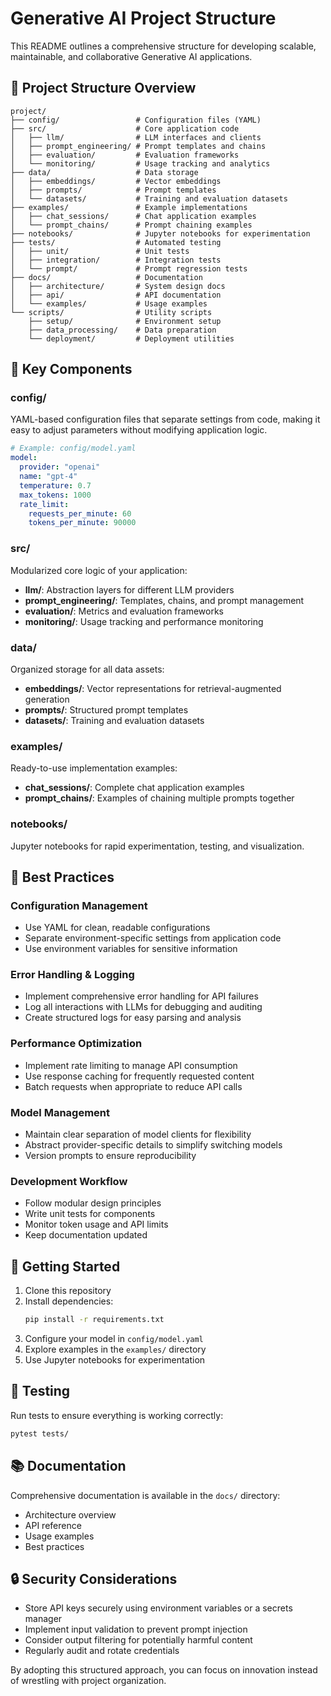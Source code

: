 # Generative AI Project Structure

This README outlines a comprehensive structure for developing scalable, maintainable, and collaborative Generative AI applications.

## 📁 Project Structure Overview

```
project/
├── config/                 # Configuration files (YAML)
├── src/                    # Core application code
│   ├── llm/                # LLM interfaces and clients
│   ├── prompt_engineering/ # Prompt templates and chains
│   ├── evaluation/         # Evaluation frameworks
│   └── monitoring/         # Usage tracking and analytics
├── data/                   # Data storage
│   ├── embeddings/         # Vector embeddings
│   ├── prompts/            # Prompt templates
│   └── datasets/           # Training and evaluation datasets
├── examples/               # Example implementations
│   ├── chat_sessions/      # Chat application examples
│   └── prompt_chains/      # Prompt chaining examples
├── notebooks/              # Jupyter notebooks for experimentation
├── tests/                  # Automated testing
│   ├── unit/               # Unit tests
│   ├── integration/        # Integration tests
│   └── prompt/             # Prompt regression tests
├── docs/                   # Documentation
│   ├── architecture/       # System design docs
│   ├── api/                # API documentation
│   └── examples/           # Usage examples
└── scripts/                # Utility scripts
    ├── setup/              # Environment setup
    ├── data_processing/    # Data preparation
    └── deployment/         # Deployment utilities
```

## 🔑 Key Components

### config/
YAML-based configuration files that separate settings from code, making it easy to adjust parameters without modifying application logic.

```yaml
# Example: config/model.yaml
model:
  provider: "openai"
  name: "gpt-4"
  temperature: 0.7
  max_tokens: 1000
  rate_limit:
    requests_per_minute: 60
    tokens_per_minute: 90000
```

### src/
Modularized core logic of your application:

- **llm/**: Abstraction layers for different LLM providers
- **prompt_engineering/**: Templates, chains, and prompt management
- **evaluation/**: Metrics and evaluation frameworks
- **monitoring/**: Usage tracking and performance monitoring

### data/
Organized storage for all data assets:

- **embeddings/**: Vector representations for retrieval-augmented generation
- **prompts/**: Structured prompt templates
- **datasets/**: Training and evaluation datasets

### examples/
Ready-to-use implementation examples:

- **chat_sessions/**: Complete chat application examples
- **prompt_chains/**: Examples of chaining multiple prompts together

### notebooks/
Jupyter notebooks for rapid experimentation, testing, and visualization.

## 🚀 Best Practices

### Configuration Management
- Use YAML for clean, readable configurations
- Separate environment-specific settings from application code
- Use environment variables for sensitive information

### Error Handling & Logging
- Implement comprehensive error handling for API failures
- Log all interactions with LLMs for debugging and auditing
- Create structured logs for easy parsing and analysis

### Performance Optimization
- Implement rate limiting to manage API consumption
- Use response caching for frequently requested content
- Batch requests when appropriate to reduce API calls

### Model Management
- Maintain clear separation of model clients for flexibility
- Abstract provider-specific details to simplify switching models
- Version prompts to ensure reproducibility

### Development Workflow
- Follow modular design principles
- Write unit tests for components
- Monitor token usage and API limits
- Keep documentation updated

## 🏁 Getting Started

1. Clone this repository
2. Install dependencies:
   ```bash
   pip install -r requirements.txt
   ```
3. Configure your model in `config/model.yaml`
4. Explore examples in the `examples/` directory
5. Use Jupyter notebooks for experimentation

## 🧪 Testing

Run tests to ensure everything is working correctly:

```bash
pytest tests/
```

## 📚 Documentation

Comprehensive documentation is available in the `docs/` directory:

- Architecture overview
- API reference
- Usage examples
- Best practices

## 🔒 Security Considerations

- Store API keys securely using environment variables or a secrets manager
- Implement input validation to prevent prompt injection
- Consider output filtering for potentially harmful content
- Regularly audit and rotate credentials

By adopting this structured approach, you can focus on innovation instead of wrestling with project organization.
